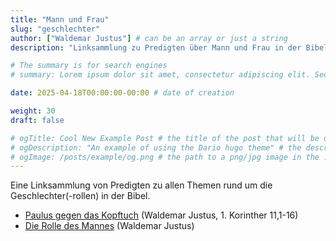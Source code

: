 ```yaml
---
title: "Mann und Frau"
slug: "geschlechter"
author: ["Waldemar Justus"] # can be an array or just a string
description: "Linksammlung zu Predigten über Mann und Frau in der Bibel."

# The summary is for search engines
# summary: Lorem ipsum dolor sit amet, consectetur adipiscing elit. Sed neque elit, tristique placerat feugiat ac, facilisis vitae arcu. Proin eget egestas augue. Praesent ut sem nec arcu pellentesque aliquet. Duis dapibus diam vel metus tempus vulputate.

date: 2025-04-18T00:00:00-00:00 # date of creation

weight: 30
draft: false

# ogTitle: Cool New Example Post # the title of the post that will be used in the open graph meta tags
# ogDescription: "An example of using the Dario hugo theme" # the description of the post that will be used in the open graph meta tags
# ogImage: /posts/example/og.png # the path to a png/jpg image in the ./posts/example directory to use as the open graph image
---
```


Eine Linksammlung von Predigten zu allen Themen rund um die Geschlechter(-rollen) in der Bibel.

- [Paulus gegen das Kopftuch](https://cgem.de/sermon/paulus-gegen-das-kopftuch/) (Waldemar Justus, 1. Korinther 11,1-16)
- [Die Rolle des Mannes](https://cgem.de/sermon/die-rolle-des-mannes/) (Waldemar Justus)